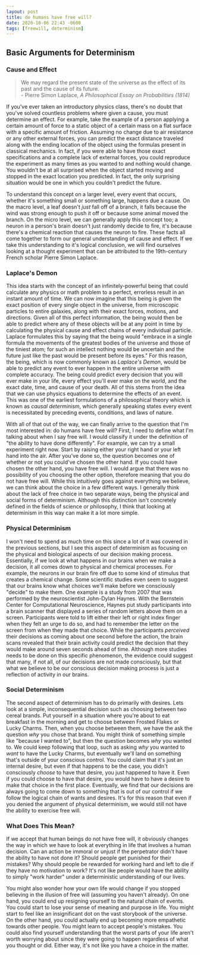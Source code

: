 ```yaml
---
layout: post
title: do humans have free will?
date: 2020-10-06 22:43 -0600
tags: [freewill, determinism]
---
```

## Basic Arguments for Determinism
### Cause and Effect

> We may regard the present state of the universe as the effect of its past and the cause of its future.  
> \- Pierre Simon Laplace, *A Philosophical Essay on Probabilities (1814)*

If you've ever taken an introductory physics class, there's no doubt that you've solved countless problems where given a cause, you must determine an effect.
For example, take the example of a person applying a certain amount of force to a static object of a certain mass on a flat surface with a specific amount of friction. Assuming no change due to air resistance or any other external forces, you can predict the exact distance traveled along with the ending location of the object using the formulas present in classical mechanics.
In fact, if you were able to have those exact specifications and a complete lack of external forces, you could reproduce the experiment as many times as you wanted to and nothing would change. 
You wouldn't be at all surprised when the object started moving and stopped in the exact location you predicted. In fact, the only surprising situation would be one in which you couldn't predict the future.

To understand this concept on a larger level, every event that occurs, whether it's something small or something large, happens due a cause. 
On the macro level, a leaf doesn't *just* fall off of a branch, it falls because the wind was strong enough to push it off or because some animal moved the branch. 
On the micro level, we can generally apply this concept too; a neuron in a person's brain doesn't just randomly decide to fire, it's because there's a chemical reaction that causes the neuron to fire.
These facts all come together to form our general understanding of cause and effect. If we take this understanding to it's logical conclusion, we will find ourselves looking at a thought experiment that can be attributed to the 19th-century French scholar Pierre Simon Laplace.

### Laplace's Demon

This idea starts with the concept of an infinitely-powerful being that could calculate any physics or math problem to a perfect, errorless result in an instant amount of time. We can now imagine that this being is given the exact position of every single object in the universe, from microscopic particles to entire galaxies, along with their exact forces, motions, and directions.
Given all of this perfect information, the being would then be able to predict where any of these objects will be at any point in time by calculating the physical cause and effect chains of every individual particle.
Laplace formulates this by saying that the being would "embrace in a single formula the movements of the greatest bodies of the universe and those of the tiniest atom; for such an intellect nothing would be uncertain and the future just like the past would be present before its eyes."
For this reason, the being, which is now commonly known as *Laplace's Demon*, would be able to predict any event to ever happen in the entire universe with complete accuracy.
The being could predict every decision that you will ever make in your life, every effect you'll ever make on the world, and the exact date, time, and cause of your death.
All of this stems from the idea that we can use physics equations to determine the effects of an event.
This was one of the earliest formulations of a philosophical theory which is known as *causal determinism*, which generally speaking states every event is necessitated by preceding events, conditions, and laws of nature.

With all of that out of the way, we can finally arrive to the question that I'm most interested in: do humans have free will?
First, I need to define what I'm talking about when I say free will. I would classify it under the definition of "the ability to have done differently".
For example, we can try a small experiment right now. Start by raising either your right hand or your left hand into the air. After you've done so, the question becomes one of whether or not you could've chosen the other hand.
If you could have chosen the other hand, you have free will. I would argue that there was no possibility of you choosing the other option, therefore meaning that you do not have free will.
While this intuitively goes against everything we believe, we can think about the choice in a few different ways.
I generally think about the lack of free choice in two separate ways, being the physical and social forms of determinism. Although this distinction isn't concretely defined in the fields of science or philosophy, I think that looking at determinism in this way can make it a lot more simple.

### Physical Determinism
I won't need to spend as much time on this since a lot of it was covered in the previous sections, but I see this aspect of determinism as focusing on the physical and biological aspects of our decision making process.
Essentially, if we look at what happens in our brains when we make a decision, it all comes down to physical and chemical processes. For example, the neurons in our brain fire off due to some kind of stimulus that creates a chemical change.
Some scientific studies even seem to suggest that our brains know what choices we'll make before we consciously "decide" to make them.
One example is a study from 2007 that was performed by the neuroscientist John-Dylan Haynes. With the Bernstein Center for Computational Neuroscience, Haynes put study participants into a brain scanner that displayed a series of random letters above them on a screen.
Participants were told to lift either their left or right index finger when they felt an urge to do so, and had to remember the letter on the screen from when they made that choice.
While the participants *perceived* their decisions as coming about one second before the action, the brain scans revealed that their brain activity could predict the decision that they would make around seven seconds ahead of time. 
Although more studies needs to be done on this specific phenomenon, the evidence could suggest that many, if not all, of our decisions are not made consciously, but that what we believe to be our conscious decision making process is just a reflection of activity in our brains.

### Social Determinism
The second aspect of determinism has to do primarily with desires.
Lets look at a simple, inconsequential decision such as choosing between two cereal brands. Put yourself in a situation where you're about to eat breakfast in the morning and get to choose between Frosted Flakes or Lucky Charms.
Then, when you choose between them, we have the ask the question *why* you chose that brand. You might think of something simple like "because I wanted to", but then the question becomes *why* you wanted to.
We could keep following that loop, such as asking *why* you wanted to *want* to have the Lucky Charms, but eventually we'll land on something that's outside of your conscious control.
You could claim that it's just an internal desire, but even if that happens to be the case, you didn't consciously *choose* to have that desire, you just happened to have it.
Even if you could choose to have that desire, you would have to have a desire to make that choice in the first place.
Eventually, we find that our decisions are always going to come down to something that is out of our control if we follow the logical chain of wants and desires. It's for this reason that even if you denied the argument of physical determinism, we would still not have the ability to exercise free will.

### What Does This Mean?
If we accept that human beings do not have free will, it obviously changes the way in which we have to look at everything in life that involves a human decision. Can an action be immoral or unjust if the perpetrator didn't have the ability to have not done it? Should people get punished for their mistakes? Why should people be rewarded for working hard and left to die if they have no motivation to work? 
It's not like people would have the ability to simply "work harder" under a deterministic understanding of our lives.

You might also wonder how your own life would change if you stopped believing in the illusion of free will (assuming you haven't already).
On one hand, you could end up resigning yourself to the natural chain of events. You could start to lose your sense of meaning and purpose in life. You might start to feel like an insignificant dot on the vast storybook of the universe.
On the other hand, you could actually end up becoming more empathetic towards other people. You might learn to accept people's mistakes.
You could also find yourself understanding that the worst parts of your life aren't worth worrying about since they were going to happen regardless of what you thought or did.
Either way, it's not like you have a choice in the matter.
